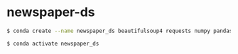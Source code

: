 # newspaper-ds

```bash
$ conda create --name newspaper_ds beautifulsoup4 requests numpy pandas matplotlib pyyaml

$ conda activate newspaper_ds
```
